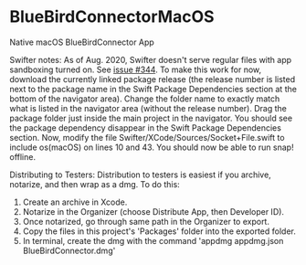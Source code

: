 # BlueBirdConnectorMacOS
Native macOS BlueBirdConnector App

Swifter notes:
As of Aug. 2020, Swifter doesn't serve regular files with app sandboxing turned on. See [issue #344](https://github.com/httpswift/swifter/issues/344). To make this work for now, download the currently linked package release (the release number is listed next to the package name in the Swift Package Dependencies section at the bottom of the navigator area). Change the folder name to exactly match what is listed in the navigator area (without the release number). Drag the package folder just inside the main project in the navigator. You should see the package dependency disappear in the Swift Package Dependencies section. Now, modify the file Swifter/XCode/Sources/Socket+File.swift to include os(macOS) on lines 10 and 43. You should now be able to run snap! offline.

Distributing to Testers:
Distribution to testers is easiest if you archive, notarize, and then wrap as a dmg. To do this:
1. Create an archive in Xcode.
2. Notarize in the Organizer (choose Distribute App, then Developer ID).
3. Once notarized, go through same path in the Organizer to export.
4. Copy the files in this project's 'Packages' folder into the exported folder.
5. In terminal, create the dmg with the command 'appdmg appdmg.json BlueBirdConnector.dmg'
